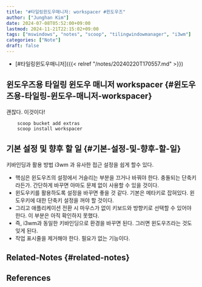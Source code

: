 ```yaml
---
title: "#타일링윈도우매니저: workspacer #윈도우즈"
author: ["Junghan Kim"]
date: 2024-07-08T05:52:00+09:00
lastmod: 2024-11-21T22:15:02+09:00
tags: ["mswindows", "notes", "scoop", "tilingwindowmanager", "i3wm"]
categories: ["Note"]
draft: false
---
```


-   [#타일링윈도우매니저]({{< relref "/notes/20240220T170557.md" >}})


## 윈도우즈용 타일링 윈도우 매니저 workspacer {#윈도우즈용-타일링-윈도우-매니저-workspacer}

괜찮다. 이것이다!

```text
    scoop bucket add extras
    scoop install workspacer
```


## 기본 설정 및 향후 할 일 {#기본-설정-및-향후-할-일}

키바인딩과 활용 방법 i3wm 과 유사한 접근 설정을 쉽게 할수 있다.

-   핵심은 윈도우즈의 설정에서 거슬리는 부분을 끄거나 바꿔야 한다. 충돌되는 단축키라든가. 간단하게 바꾸면 아마도 문제 없이 사용할 수 있을 것이다.
-   윈도우키를 활용하도록 설정을 바꾸면 좋을 것 같다. 기본은 메타키로 잡혀있다. 윈도우키에 대한 단축키 설정을 꺼야 할 것이다.
-   그리고 애플리케이션 전환 시 마우스가 없이 키보드와 방향키로 선택할 수 있어야 한다. 이 부분은 아직 확인하지 못했다.
-   즉, i3wm과 동일한 키바인딩으로 환경을 바꾸면 된다. 그러면 윈도우즈라는 것도 잊게 된다.
-   작업 표시줄을 제거해야 한다. 필요가 없는 기능이다.


## Related-Notes {#related-notes}

## References

<style>.csl-entry{text-indent: -1.5em; margin-left: 1.5em;}</style><div class="csl-bib-body">
</div>
